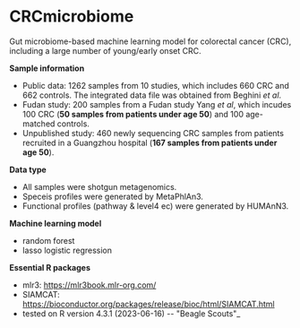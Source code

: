 # CRCmicrobiome
Gut microbiome-based machine learning model for colorectal cancer (CRC), including a large number of young/early onset CRC.

**Sample information**
- Public data: 1262 samples from 10 studies, which includes 660 CRC and 662 controls. The integrated data file was obtained from Beghini _et al_.
- Fudan study: 200 samples from a Fudan study Yang _et al_, which incudes 100 CRC (**50 samples from patients under age 50**) and 100 age-matched controls.
- Unpublished study: 460 newly sequencing CRC samples from patients recruited in a Guangzhou hospital (**167 samples from patients under age 50**).

**Data type**
- All samples were shotgun metagenomics.
- Speceis profiles were generated by MetaPhlAn3.
- Functional profiles (pathway & level4 ec) were generated by HUMAnN3.

**Machine learning model**
- random forest
- lasso logistic regression
  
**Essential R packages**
- mlr3: https://mlr3book.mlr-org.com/
- SIAMCAT: https://bioconductor.org/packages/release/bioc/html/SIAMCAT.html
- tested on R version 4.3.1 (2023-06-16) -- "Beagle Scouts"_
